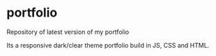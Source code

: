 # portfolio
Repository of latest version of my portfolio

Its a responsive dark/clear theme portfolio build in JS, CSS and HTML.
